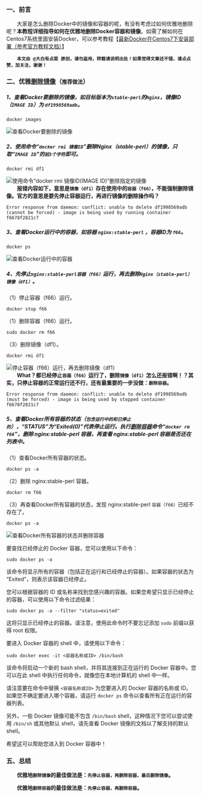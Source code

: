  

### 一、前言


  大家是怎么删除Docker中的镜像和容器的呢，有没有考虑过如何优雅地删除呢？**本教程详细指导如何在优雅地删除Docker容器和镜像**。如需了解如何在Centos7系统里面安装Docker，可以参考教程【[最新Docker在Centos7下安装部署（参考官方教程文档）](https://blog.csdn.net/u014282578/article/details/127767385)】  

  **`本文由 @大白有点菜 原创，请勿盗用，转载请说明出处！如果觉得文章还不错，请点点赞，加关注，谢谢！`**  


### 二、优雅[删除镜像](https://so.csdn.net/so/search?q=%E5%88%A0%E9%99%A4%E9%95%9C%E5%83%8F&spm=1001.2101.3001.7020)（`推荐做法`）

##### 1、查看Docker要删除的镜像，如目标版本为`stable-perl`的`Nginx`，镜像ID（`IMAGE ID`）为 `df1998569adb`。

```shell
docker images
```

![查看Docker要删除的镜像](https://img-blog.csdnimg.cn/ea0a86e937704cdc830e91eda0d1fad9.png)

##### 2、使用命令“`docker rmi 镜像ID`”删除Nginx（stable-perl）的镜像，只取“`IMAGE ID`”的`前3个字符`即可。

```shell
docker rmi df1
```

![使用命令“docker rmi 镜像ID(IMAGE ID)”删除指定的镜像](https://img-blog.csdnimg.cn/ed8aeb95262948218f50a3ad99789a7a.png)   
  **报错内容如下，意思是`镜像（df1）`存在使用中的`容器（f66）`，不能强制删除镜像。官方的意思是要先停止容器运行，再进行镜像的删除操作吗？**

```shell
Error response from daemon: conflict: unable to delete df1998569adb (cannot be forced) - image is being used by running container f6678f2821c7
```

##### 3、查看Docker运行中的容器，如容器 `nginx:stable-perl` ，容器ID为 `f66`。

```shell
docker ps
```

![查看Docker运行中的容器](https://img-blog.csdnimg.cn/74235673069647708da131bd14102d1e.png)  


##### 4、先停止`nginx:stable-perl容器（f66）`运行，再去删除`Nginx（stable-perl）镜像（df1）`。

（1）停止容器（f66）运行。

```shell
docker stop f66
```

（1）删除容器（f66）运行。

```
sudo docker rm f66
```

（3）删除镜像（df1）。

```shell
docker rmi df1
```

![停止容器（f66）运行，再去删除镜像（df1）](https://img-blog.csdnimg.cn/016edef2c1834664b47114cc55505fce.png)   
  **What？都已经停止`容器（f66）`运行了，删除`镜像（df1）`怎么还报错啊！？其实，只停止容器的正常运行还不行，还有最重要的一步没做：`删除容器`。**

```shell
Error response from daemon: conflict: unable to delete df1998569adb (must be forced) - image is being used by stopped container f6678f2821c7
```

##### 5、查看Docker所有容器的状态（`包含运行中的和已停止的`），“STATUS”为“Exited(0)”代表停止运行。执行[删除容器](https://so.csdn.net/so/search?q=%E5%88%A0%E9%99%A4%E5%AE%B9%E5%99%A8&spm=1001.2101.3001.7020)命令“`docker rm f66`”，删除 nginx:stable-perl 容器，再查看 nginx:stable-perl 容器是否还在列表中。

（1）查看Docker所有容器的状态。

```shell
docker ps -a
```

（2）删除 nginx:stable-perl 容器。

```shell
docker rm f66
```

（3）再查看Docker所有容器的状态，发现 nginx:stable-perl `容器（f66）`已经不存在了。

```shell
docker ps -a
```

![查看Docker所有容器的状态并删除容器](https://img-blog.csdnimg.cn/6573ecfd4fba49df848207d12fdfb144.png)  


要查找已经停止的 Docker 容器，您可以使用以下命令：

```
sudo docker ps -a
```



该命令将显示所有的容器（包括正在运行和已经停止的容器）。如果容器的状态为 “Exited”，则表示该容器已经停止。

您可以根据容器的 ID 或名称来找到您感兴趣的容器。如果您希望只显示已经停止的容器，可以使用以下命令过滤结果：

```
sudo docker ps -a --filter "status=exited"
```



这将只显示已经停止的容器。请注意，使用此命令时不要忘记添加 `sudo` 前缀以获得 root 权限。

要进入 Docker 容器的 shell 中，请使用以下命令：

```
sudo docker exec -it <容器名称或ID> /bin/bash
```



该命令将启动一个新的 bash shell，并将其连接到正在运行的 Docker 容器中。您可以在此 shell 中执行任何命令，就像您在本地计算机的 shell 中一样。

请注意要在命令中替换 `<容器名称或ID>` 为您要进入的 Docker 容器的名称或 ID。如果您不确定要进入哪个容器，请运行 `docker ps` 命令以查看所有正在运行的容器列表。

另外，一些 Docker 镜像可能不包含 `/bin/bash` shell，这种情况下您可以尝试使用 `/bin/sh` 或其他默认 shell，请先查看 Docker 镜像的文档以了解支持的默认 shell。

希望这可以帮助您进入到 Docker 容器中！


### 五、总结

  **优雅地`删除镜像`的最佳做法是：`先停止容器，再删除容器，最后删除镜像`。**  

  **优雅地`删除容器`的最佳做法是：`先停止容器，再删除容器`。**


